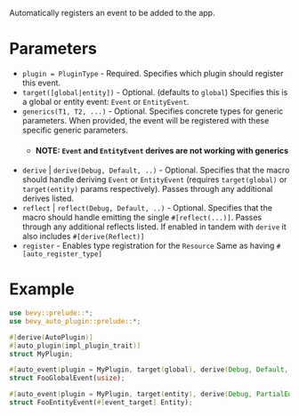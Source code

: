 Automatically registers an event to be added to the app.

# Parameters
- `plugin = PluginType` - Required. Specifies which plugin should register this event.
- `target([global|entity])` - Optional. (defaults to `global`) Specifies this is a global or entity event: `Event` or `EntityEvent`.
- `generics(T1, T2, ...)` - Optional. Specifies concrete types for generic parameters.
  When provided, the event will be registered with these specific generic parameters.
  - #### NOTE: `Event` and `EntityEvent` derives are not working with generics
- `derive` | `derive(Debug, Default, ..)` - Optional. Specifies that the macro should handle deriving `Event` or `EntityEvent` (requires `target(global)` or `target(entity)` params respectively). 
  Passes through any additional derives listed.
- `reflect` | `reflect(Debug, Default, ..)` - Optional. Specifies that the macro should handle emitting the single `#[reflect(...)]`.
  Passes through any additional reflects listed.
  If enabled in tandem with `derive` it also includes `#[derive(Reflect)]` 
- `register` - Enables type registration for the `Resource`
  Same as having `#[auto_register_type]`

# Example
```rust
use bevy::prelude::*;
use bevy_auto_plugin::prelude::*;

#[derive(AutoPlugin)]
#[auto_plugin(impl_plugin_trait)]
struct MyPlugin;

#[auto_event(plugin = MyPlugin, target(global), derive(Debug, Default, PartialEq), reflect,  register)]
struct FooGlobalEvent(usize);

#[auto_event(plugin = MyPlugin, target(entity), derive(Debug, PartialEq), reflect,  register)]
struct FooEntityEvent(#[event_target] Entity);
```